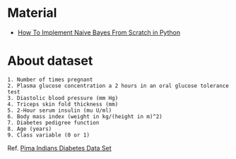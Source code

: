 # Material
- [How To Implement Naive Bayes From Scratch in Python](http://machinelearningmastery.com/naive-bayes-classifier-scratch-python/)

# About dataset

```
1. Number of times pregnant
2. Plasma glucose concentration a 2 hours in an oral glucose tolerance test
3. Diastolic blood pressure (mm Hg)
4. Triceps skin fold thickness (mm)
5. 2-Hour serum insulin (mu U/ml)
6. Body mass index (weight in kg/(height in m)^2)
7. Diabetes pedigree function
8. Age (years)
9. Class variable (0 or 1)
```

Ref. [Pima Indians Diabetes Data Set ](https://archive.ics.uci.edu/ml/datasets/Pima+Indians+Diabetes)


